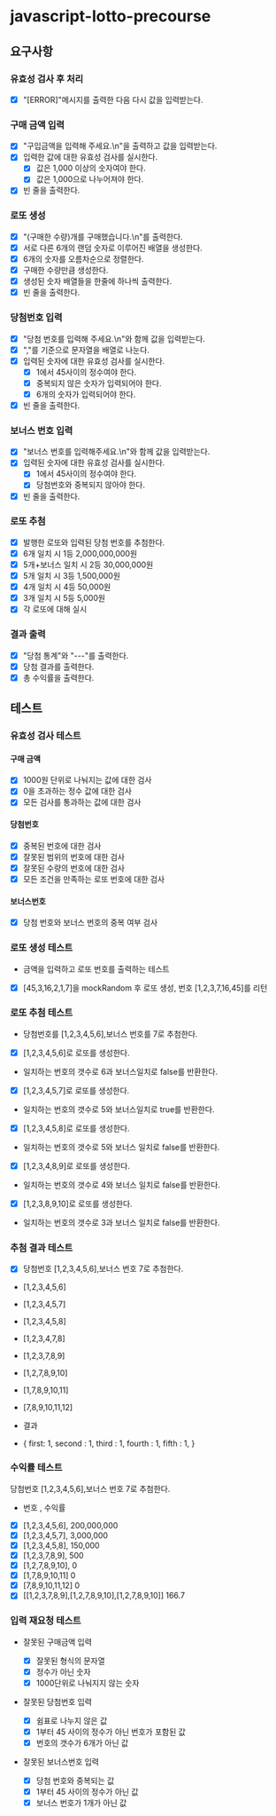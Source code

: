 # javascript-lotto-precourse

## 요구사항

### 유효성 검사 후 처리

- [x] "[ERROR]"메시지를 출력한 다음 다시 값을 입력받는다.

### 구매 금액 입력

- [x] "구입금액을 입력해 주세요.\n"을 출력하고 값을 입력받는다.
- [x] 입력한 값에 대한 유효성 검사를 실시한다.
  - [x] 값은 1,000 이상의 숫자여야 한다.
  - [x] 값은 1,000으로 나누어져야 한다.
- [x] 빈 줄을 출력한다.

### 로또 생성

- [x] "(구매한 수량)개를 구매했습니다.\n"를 출력한다.
- [x] 서로 다른 6개의 랜덤 숫자로 이루어진 배열을 생성한다.
- [x] 6개의 숫자를 오름차순으로 정렬한다.
- [x] 구매한 수량만큼 생성한다.
- [x] 생성된 숫자 배열들을 한줄에 하나씩 출력한다.
- [x] 빈 줄을 출력한다.

### 당첨번호 입력

- [x] "당첨 번호를 입력해 주세요.\n"와 함께 값을 입력받는다.
- [x] ","를 기준으로 문자열을 배열로 나눈다.
- [x] 입력된 숫자에 대한 유효성 검사를 실시한다.
  - [x] 1에서 45사이의 정수여야 한다.
  - [x] 중복되지 않은 숫자가 입력되어야 한다.
  - [x] 6개의 숫자가 입력되어야 한다.
- [x] 빈 줄을 출력한다.

### 보너스 번호 입력

- [x] "보너스 번호를 입력해주세요.\n"와 함께 값을 입력받는다.
- [x] 입력된 숫자에 대한 유효성 검사를 실시한다.
  - [x] 1에서 45사이의 정수여야 한다.
  - [x] 당첨번호와 중복되지 않아야 한다.
- [x] 빈 줄을 출력한다.

### 로또 추첨

- [x] 발행한 로또와 입력된 당첨 번호를 추첨한다.
- [x] 6개 일치 시 1등 2,000,000,000원
- [x] 5개+보너스 일치 시 2등 30,000,000원
- [x] 5개 일치 시 3등 1,500,000원
- [x] 4개 일치 시 4등 50,000원
- [x] 3개 일치 시 5등 5,000원
- [x] 각 로또에 대해 실시

### 결과 출력

- [x] "당첨 통계"와 "---"를 출력한다.
- [x] 당첨 결과를 출력한다.
- [x] 총 수익률을 출력한다.

## 테스트

### 유효성 검사 테스트

#### 구매 금액

- [x] 1000원 단위로 나눠지는 값에 대한 검사
- [x] 0을 초과하는 정수 값에 대한 검사
- [x] 모든 검사를 통과하는 값에 대한 검사

#### 당첨번호

- [x] 중복된 번호에 대한 검사
- [x] 잘못된 범위의 번호에 대한 검사
- [x] 잘못된 수량의 번호에 대한 검사
- [x] 모든 조건을 만족하는 로또 번호에 대한 검사

#### 보너스번호

- [x] 당첨 번호와 보너스 번호의 중복 여부 검사

### 로또 생성 테스트

- 금액을 입력하고 로또 번호를 출력하는 테스트
- [x] [45,3,16,2,1,7]을 mockRandom 후 로또 생성, 번호 [1,2,3,7,16,45]를 리턴

### 로또 추첨 테스트

- 당첨번호를 [1,2,3,4,5,6],보너스 번호를 7로 추첨한다.

- [x] [1,2,3,4,5,6]로 로또를 생성한다.
- 일치하는 번호의 갯수로 6과 보너스일치로 false를 반환한다.

- [x] [1,2,3,4,5,7]로 로또를 생성한다.
- 일치하는 번호의 갯수로 5와 보너스일치로 true를 반환한다.

- [x] [1,2,3,4,5,8]로 로또를 생성한다.
- 일치하는 번호의 갯수로 5와 보너스 일치로 false를 반환한다.

- [x] [1,2,3,4,8,9]로 로또를 생성한다.
- 일치하는 번호의 갯수로 4와 보너스 일치로 false를 반환한다.

- [x] [1,2,3,8,9,10]로 로또를 생성한다.
- 일치하는 번호의 갯수로 3과 보너스 일치로 false를 반환한다.

### 추첨 결과 테스트

- [x] 당첨번호 [1,2,3,4,5,6],보너스 번호 7로 추첨한다.
- [1,2,3,4,5,6]
- [1,2,3,4,5,7]
- [1,2,3,4,5,8]
- [1,2,3,4,7,8]
- [1,2,3,7,8,9]
- [1,2,7,8,9,10]
- [1,7,8,9,10,11]
- [7,8,9,10,11,12]

- 결과
- {
  first: 1,
  second : 1,
  third : 1,
  fourth : 1,
  fifth : 1,
  }

### 수익률 테스트

당첨번호 [1,2,3,4,5,6],보너스 번호 7로 추첨한다.

- 번호 , 수익률
- [x] [1,2,3,4,5,6], 200,000,000
- [x] [1,2,3,4,5,7], 3,000,000
- [x] [1,2,3,4,5,8], 150,000
- [x] [1,2,3,7,8,9], 500
- [x] [1,2,7,8,9,10], 0
- [x] [1,7,8,9,10,11] 0
- [x] [7,8,9,10,11,12] 0
- [x] [[1,2,3,7,8,9],[1,2,7,8,9,10],[1,2,7,8,9,10]] 166.7

### 입력 재요청 테스트

- 잘못된 구매금액 입력

  - [x] 잘못된 형식의 문자열
  - [x] 정수가 아닌 숫자
  - [x] 1000단위로 나눠지지 않는 숫자

- 잘못된 당첨번호 입력

  - [x] 쉼표로 나누지 않은 값
  - [x] 1부터 45 사이의 정수가 아닌 번호가 포함된 값
  - [x] 번호의 갯수가 6개가 아닌 값

- 잘못된 보너스번호 입력

  - [x] 당첨 번호와 중복되는 값
  - [x] 1부터 45 사이의 정수가 아닌 값
  - [x] 보너스 번호가 1개가 아닌 값
